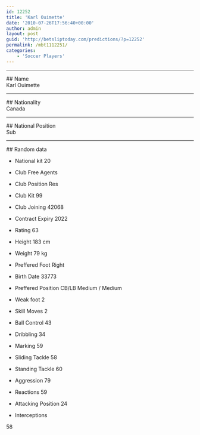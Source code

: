 ```yaml
---
id: 12252
title: 'Karl Ouimette'
date: '2010-07-26T17:56:40+00:00'
author: admin
layout: post
guid: 'http://betsliptoday.com/predictions/?p=12252'
permalink: /mbt1112251/
categories:
    - 'Soccer Players'
---
```


- - - - - -

\## Name  
 Karl Ouimette

- - - - - -

\## Nationality  
 Canada

- - - - - -

\## National Position  
 Sub

- - - - - -

\## Random data

- National kit
 20

- Club
 Free Agents

- Club Position
 Res

- Club Kit
 99

- Club Joining
 42068

- Contract Expiry
 2022

- Rating
 63

- Height
 183 cm

- Weight
 79 kg

- Preffered Foot
 Right

- Birth Date
 33773

- Preffered Position
 CB/LB Medium / Medium

- Weak foot
 2

- Skill Moves
 2

- Ball Control
 43

- Dribbling
 34

- Marking
 59

- Sliding Tackle
 58

- Standing Tackle
 60

- Aggression
 79

- Reactions
 59

- Attacking Position
 24

- Interceptions

 58